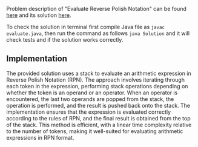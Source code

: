 Problem description of "Evaluate Reverse Polish Notation" can be found [here](https://leetcode.com/problems/evaluate-division/) and its solution [here](https://github.com/aurimas13/Solutions-To-Problems/blob/main/LeetCode/Java%20Solutions/Evaluate%20Reverse%20Polish%20Notation/evaluate.java).


To check the solution in terminal first compile Java file as `javac evaluate.java`, then run the command as follows `java Solution` and it will check tests and if the solution works correctly.

## Implementation

The provided solution uses a stack to evaluate an arithmetic expression in Reverse Polish Notation (RPN). The approach involves iterating through each token in the expression, performing stack operations depending on whether the token is an operand or an operator. When an operator is encountered, the last two operands are popped from the stack, the operation is performed, and the result is pushed back onto the stack. The implementation ensures that the expression is evaluated correctly according to the rules of RPN, and the final result is obtained from the top of the stack. This method is efficient, with a linear time complexity relative to the number of tokens, making it well-suited for evaluating arithmetic expressions in RPN format.